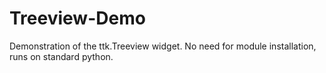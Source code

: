 # Treeview-Demo
Demonstration of the ttk.Treeview widget.
No need for module installation, runs on standard python.
